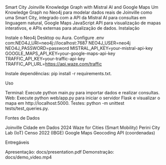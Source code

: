 Smart City Joinville Knowledge Graph with Mistral AI and Google Maps
  Um Knowledge Graph no Neo4j para modelar dados reais de Joinville como uma Smart City, integrado com a API da Mistral AI para consultas em linguagem natural, Google Maps JavaScript API para visualização de mapas interativos, e APIs externas para atualização de dados.
Instalação

Instale o Neo4j Desktop ou Aura.
Configure .env com:NEO4J_URI=neo4j://localhost:7687
NEO4J_USER=neo4j
NEO4J_PASSWORD=password
MISTRAL_API_KEY=your-mistral-api-key
GOOGLE_MAPS_API_KEY=your-google-maps-api-key
TRAFFIC_API_KEY=your-traffic-api-key
TRAFFIC_API_URL=https://api.waze.com/traffic


Instale dependências: pip install -r requirements.txt.

Uso

Terminal: Execute python main.py para importar dados e realizar consultas.
Web: Execute python web/app.py para iniciar o servidor Flask e visualizar o mapa em http://localhost:5000.
Testes: python -m unittest tests/test_queries.py.

Fontes de Dados

Joinville Cidade em Dados 2024
Waze for Cities (Smart Mobility)
Perini City Lab (IoT)
Censo 2022 (IBGE)
Google Maps Geocoding API (coordenadas)

Entregáveis

Apresentação: docs/presentation.pdf
Demonstração: docs/demo_video.mp4
